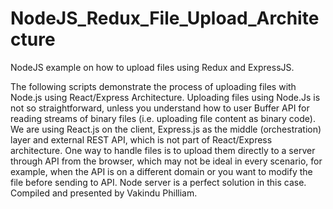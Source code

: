 # NodeJS_Redux_File_Upload_Architecture
NodeJS example on how to upload files using Redux and ExpressJS.

The following scripts demonstrate the process of uploading files with Node.js using React/Express Architecture.
Uploading files using Node.Js is not so straightforward, unless you understand how to user Buffer API for reading streams of binary files (i.e. uploading file content as binary code).
We are using React.js on the client, Express.js as the middle (orchestration) layer and external REST API, which is not part of React/Express architecture. One way to handle files is to upload them directly to a server through API from the browser, which may not be ideal in every scenario, for example, when the API is on a different domain or you want to modify the file before sending to API.
Node server is a perfect solution in this case.
Compiled and presented by Vakindu Philliam.

